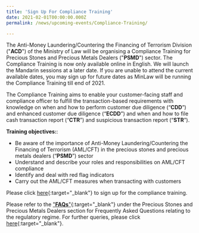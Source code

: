 ```yaml
---
title: 'Sign Up For Compliance Training'
date: 2021-02-01T00:00:00.000Z
permalink: /news/upcoming-events/Compliance-Training/

---
```



The Anti-Money Laundering/Countering the Financing of Terrorism Division ("**ACD**") of the Ministry of Law will be organising a Compliance Training for Precious Stones and Precious Metals Dealers ("**PSMD**") sector. The Compliance Training is now only available online in English. We will launch the Mandarin sessions at a later date. If you are unable to attend the current available dates, you may sign up for future dates as MinLaw will be running the Compliance Training till end of 2021. 

The Compliance Training aims to enable your customer-facing staff and compliance officer to fulfill the transaction-based requirements with knowledge on when and how to perform customer due diligence (“**CDD**”) and enhanced customer due diligence (“**ECDD**”) and when and how to file cash transaction report (“**CTR**”) and suspicious transaction report (“**STR**”).

**Training objectives:**:

-   Be aware of the importance of Anti-Money Laundering/Countering the Financing of Terrorism (AML/CFT) in the precious stones and precious metals dealers (“**PSMD**”) sector
-   Understand and describe your roles and responsibilities on AML/CFT compliance
-   Identify and deal with red flag indicators
-   Carry out the AML/CFT measures when transacting with customers

Please click [here](https://form.gov.sg/#!/5f0fc0c3fefd4e00119dc724){:target="_blank"} to sign up for the compliance training.

Please refer to the ["**FAQs**"](https://va.ecitizen.gov.sg/cfp/customerPages/mlaw/explorefaq.aspx){:target="_blank"} under the Precious Stones and Precious Metals Dealers section for Frequently Asked Questions relating to the regulatory regime. For further queries, please click [here](https://eservices.mlaw.gov.sg/enquiry/){:target="_blank"}.
